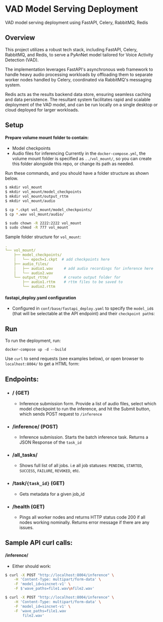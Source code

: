 # VAD Model Serving Deployment
VAD model serving deployment using FastAPI, Celery, RabbitMQ, Redis

## Overview
This project utilizes a robust tech stack, including FastAPI, Celery, RabbitMQ, and Redis, to serve a PyAnNet model tailored for Voice Activity Detection (VAD). 

The implementation leverages FastAPI's asynchronous web framework to handle heavy audio processing workloads by offloading them to separate worker nodes handled by Celery, coordinated via RabbitMQ's messaging system. 

Redis acts as the results backend data store, ensuring seamless caching and data persistence. The resultant system facilitates rapid and scalable deployment of the VAD model, and can be run locally on a single desktop or cloud deployed for larger workloads.

## Setup
#### Prepare volume mount folder to contain:
- Model checkpoints
- Audio files for inferencing
Currently in the `docker-compose.yml`, the volume mount folder is specified as `../vol_mount/`, so you can create this folder alongside this repo, or change its path as needed.

Run these commands, and you should have a folder structure as shown below.
```bash
$ mkdir vol_mount
$ mkdir vol_mount/model_checkpoints
$ mkdir vol_mount/output_rttm
$ mkdir vol_mount/audio

$ cp *.ckpt vol_mount/model_checkpoints/
$ cp *.wav vol_mount/audio/

$ sudo chown -R 2222:2222 vol_mount
$ sudo chmod -R 777 vol_mount
```

Sample folder structure for `vol_mount`:
```yaml
.
└── vol_mount/
    ├── model_checkpoints/
    │   └── epoch=1.ckpt  # add checkpoints here
    ├── audio_files/
    │   ├── audio1.wav     # add audio recordings for inference here
    │   └── audio2.wav
    └── output_rttm/       # create output folder for
        ├── audio1.rttm    # rttm files to be saved to
        └── audio2.rttm
```

#### fastapi_deploy.yaml configuration
- Configured in `conf/base/fastapi_deploy.yaml` to specify the `model_id`s (that will be selectable at the API endpoint) and their `checkpoint path`s:


## Run
To run the deployment, run:
```
docker-compose up -d --build
```

Use `curl` to send requests (see examples below), or open browser to `localhost:8004/` to get a HTML form:


## Endpoints:
- ### **/** 	(GET)
  - Inference submission form. Provide a list of audio files, select which model checkpoint to run the inference, and hit the Submit button, which sends POST request to `/inference`
- ### **/inference/** 	(POST)
  - Inference submission. Starts the batch inference task. Returns a JSON Response of the `task_id`
- ### **/all_tasks/**
	- Shows full list of all jobs. i.e all job statuses: `PENDING`, `STARTED`, `SUCCESS`, `FAILURE`, `REVOKED`, etc.
- ### **/task**/`{task_id}` 	(GET)
	- Gets metadata for a given job_id
- ### **/health** 	(GET)
	- Pings all worker nodes and returns HTTP status code 200 if all nodes working nominally. Returns error message if there are any issues.


## Sample API curl calls:

#### /inference/
- Either should work:
```bash
$ curl -X POST "http://localhost:8004/inference" \
 	-H 'Content-Type: multipart/form-data' \
 	-F 'model_id=sincnet-v1' \
 	-F $'wave_paths=file1.wav\nfile2.wav'

$ curl -X POST "http://localhost:8004/inference" \
 	-H 'Content-Type: multipart/form-data' \
 	-F 'model_id=sincnet-v1' \
 	-F 'wave_paths=file1.wav
     	file2.wav'
```


